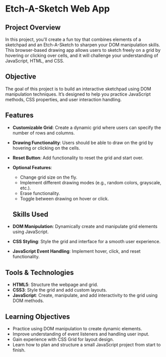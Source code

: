 # Etch-A-Sketch Web App

## Project Overview
In this project, you'll create a fun toy that combines elements of a sketchpad and an Etch-A-Sketch to sharpen your DOM manipulation skills. This browser-based drawing app allows users to sketch freely on a grid by hovering or clicking over cells, and it will challenge your understanding of JavaScript, HTML, and CSS.

## Objective
The goal of this project is to build an interactive sketchpad using DOM manipulation techniques. It’s designed to help you practice JavaScript methods, CSS properties, and user interaction handling.

## Features
- **Customizable Grid**: Create a dynamic grid where users can specify the number of rows and columns.
- **Drawing Functionality**: Users should be able to draw on the grid by hovering or clicking on the cells.
- **Reset Button**: Add functionality to reset the grid and start over.
- **Optional Features**:
  - Change grid size on the fly.
  - Implement different drawing modes (e.g., random colors, grayscale, etc.).
  - Erase functionality.
  - Toggle between drawing on hover or click.
  
  ## Skills Used
- **DOM Manipulation**: Dynamically create and manipulate grid elements using JavaScript.
- **CSS Styling**: Style the grid and interface for a smooth user experience.
- **JavaScript Event Handling**: Implement hover, click, and reset functionality.

## Tools & Technologies
- **HTML5**: Structure the webpage and grid.
- **CSS3**: Style the grid and add custom layouts.
- **JavaScript**: Create, manipulate, and add interactivity to the grid using DOM methods.

## Learning Objectives
- Practice using DOM manipulation to create dynamic elements.
- Improve understanding of event listeners and handling user input.
- Gain experience with CSS Grid for layout design.
- Learn how to plan and structure a small JavaScript project from start to finish.
